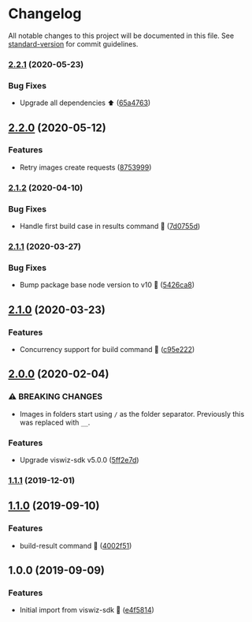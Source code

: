 # Changelog

All notable changes to this project will be documented in this file. See [standard-version](https://github.com/conventional-changelog/standard-version) for commit guidelines.

### [2.2.1](https://github.com/viswiz-io/viswiz-cli/compare/v2.2.0...v2.2.1) (2020-05-23)


### Bug Fixes

* Upgrade all dependencies :arrow_up: ([65a4763](https://github.com/viswiz-io/viswiz-cli/commit/65a4763888ac57130d1b1474ecc9d6c29484d90a))

## [2.2.0](https://github.com/viswiz-io/viswiz-cli/compare/v2.1.2...v2.2.0) (2020-05-12)


### Features

* Retry images create requests ([8753999](https://github.com/viswiz-io/viswiz-cli/commit/875399909e807c2a39f0f118794c48461862f274))

### [2.1.2](https://github.com/viswiz-io/viswiz-cli/compare/v2.1.1...v2.1.2) (2020-04-10)


### Bug Fixes

* Handle first build case in results command :tada: ([7d0755d](https://github.com/viswiz-io/viswiz-cli/commit/7d0755dd58d43fc7bd01f645d8e1ec74f2bd6ea8))

### [2.1.1](https://github.com/viswiz-io/viswiz-cli/compare/v2.1.0...v2.1.1) (2020-03-27)


### Bug Fixes

* Bump package base node version to v10 :bug: ([5426ca8](https://github.com/viswiz-io/viswiz-cli/commit/5426ca82bff9749806070e3690e1b8376e52ee6d))

## [2.1.0](https://github.com/viswiz-io/viswiz-cli/compare/v2.0.0...v2.1.0) (2020-03-23)


### Features

* Concurrency support for build command :tada: ([c95e222](https://github.com/viswiz-io/viswiz-cli/commit/c95e22284bffea84291f2e2310c24b79d8c5c990))

## [2.0.0](https://github.com/viswiz-io/viswiz-cli/compare/v1.1.1...v2.0.0) (2020-02-04)


### ⚠ BREAKING CHANGES

* Images in folders start using `/` as the folder separator. Previously this was replaced with `__`.

### Features

* Upgrade viswiz-sdk v5.0.0 ([5ff2e7d](https://github.com/viswiz-io/viswiz-cli/commit/5ff2e7d9079cf689dd62c29fbcf5c7175549081b))

### [1.1.1](https://github.com/viswiz-io/viswiz-cli/compare/v1.1.0...v1.1.1) (2019-12-01)

## [1.1.0](https://github.com/viswiz-io/viswiz-cli/compare/v1.0.0...v1.1.0) (2019-09-10)


### Features

* build-result command :tada: ([4002f51](https://github.com/viswiz-io/viswiz-cli/commit/4002f51))

## 1.0.0 (2019-09-09)


### Features

* Initial import from viswiz-sdk :truck: ([e4f5814](https://github.com/viswiz-io/viswiz-cli/commit/e4f5814))
